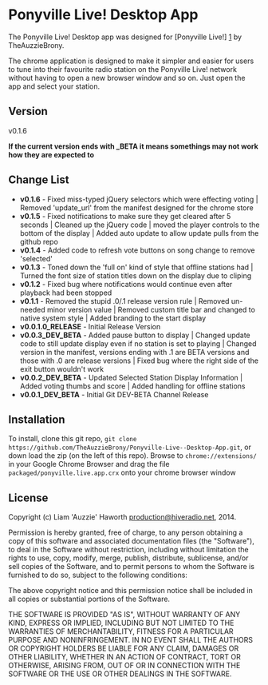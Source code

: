 Ponyville Live! Desktop App
=========

The Ponyville Live! Desktop app was designed for [Ponyville Live!] [1] by TheAuzzieBrony.

The chrome application is designed to make it simpler and easier for users to tune into their favourite radio station on the Ponyville Live! network without having to open a new browser window and so on. Just open the app and select your station.

Version
----

v0.1.6

**If the current version ends with _BETA it means somethings may not work how they are expected to**

Change List
----

* **v0.1.6** - Fixed miss-typed jQuery selectors which were effecting voting | Removed 'update_url' from the manifest designed for the chrome store
* **v0.1.5** - Fixed notifications to make sure they get cleared after 5 seconds | Cleaned up the jQuery code | moved the player controls to the bottom of the display | Added auto update to allow update pulls from the github repo
* **v0.1.4** - Added code to refresh vote buttons on song change to remove 'selected'
* **v0.1.3** - Toned down the 'full on' kind of style that offline stations had | Turned the font size of station titles down on the display due to cliping
* **v0.1.2** - Fixed bug where notifications would continue even after playback had been stopped
* **v0.1.1** - Removed the stupid .0/.1 release version rule | Removed un-needed minor version value | Removed custom title bar and changed to native system style | Added branding to the start display
* **v0.0.1.0_RELEASE** - Initial Release Version
* **v0.0.3_DEV_BETA** - Added pause button to display | Changed update code to still update display even if no station is set to playing | Changed version in the manifest, versions ending with .1 are BETA versions and those with .0 are release versions | Fixed bug where the right side of the exit button wouldn't work
* **v0.0.2_DEV_BETA** - Updated Selected Station Display Information | Added voting thumbs and score | Added handling for offline stations 
* **v0.0.1_DEV_BETA** - Initial Git DEV-BETA Channel Release

Installation
--------------
To install, clone this git repo, ```git clone https://github.com/TheAuzzieBrony/Ponyville-Live--Desktop-App.git```, or down load the zip (on the left of this repo). Browse to ```chrome://extensions/``` in your Google Chrome Browser and drag the file ```packaged/ponyville.live.app.crx``` onto your chrome browser window


License
----

Copyright (c) Liam 'Auzzie' Haworth <production@hiveradio.net>, 2014.

Permission is hereby granted, free of charge, to any person obtaining a copy of this software and associated documentation files (the "Software"), to deal in the Software without restriction, including without limitation the rights to use, copy, modify, merge, publish, distribute, sublicense, and/or sell copies of the Software, and to permit persons to whom the Software is furnished to do so, subject to the following conditions:

The above copyright notice and this permission notice shall be included in all copies or substantial portions of the Software.

THE SOFTWARE IS PROVIDED "AS IS", WITHOUT WARRANTY OF ANY KIND, EXPRESS OR IMPLIED, INCLUDING BUT NOT LIMITED TO THE WARRANTIES OF MERCHANTABILITY, FITNESS FOR A PARTICULAR PURPOSE AND NONINFRINGEMENT. IN NO EVENT SHALL THE AUTHORS OR COPYRIGHT HOLDERS BE LIABLE FOR ANY CLAIM, DAMAGES OR OTHER LIABILITY, WHETHER IN AN ACTION OF CONTRACT, TORT OR OTHERWISE, ARISING FROM, OUT OF OR IN CONNECTION WITH THE SOFTWARE OR THE USE OR OTHER DEALINGS IN THE SOFTWARE.

[1]:https://ponyvillelive.com

